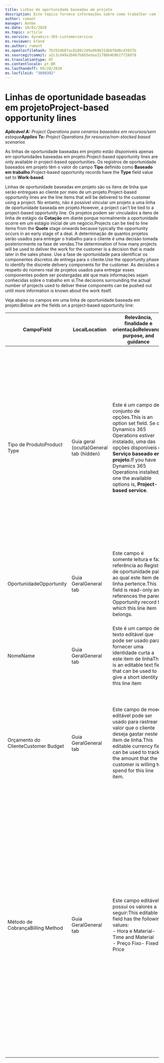 ```yaml
---
title: Linhas de oportunidade baseadas em projeto
description: Este tópico fornece informações sobre como trabalhar com linhas de oportunidade baseadas em projeto.
author: rumant
manager: Annbe
ms.date: 10/01/2020
ms.topic: article
ms.service: dynamics-365-customerservice
ms.reviewer: kfend
ms.author: rumant
ms.openlocfilehash: 7b255d607ac8180c249a9b9831db6f8d0cd3937b
ms.sourcegitcommit: a2c3cd49a3b667b8b5edaa31788b4b9b1f728d78
ms.translationtype: HT
ms.contentlocale: pt-BR
ms.lasthandoff: 09/28/2020
ms.locfileid: "3898382"
---
```

# <a name="project-based-opportunity-lines"></a><span data-ttu-id="8e8ef-103">Linhas de oportunidade baseadas em projeto</span><span class="sxs-lookup"><span data-stu-id="8e8ef-103">Project-based opportunity lines</span></span>

<span data-ttu-id="8e8ef-104">_**Aplicável A:** Project Operations para cenários baseados em recursos/sem estoque_</span><span class="sxs-lookup"><span data-stu-id="8e8ef-104">_**Applies To:** Project Operations for resource/non-stocked based scenarios_</span></span>


<span data-ttu-id="8e8ef-105">As linhas de oportunidade baseadas em projeto estão disponíveis apenas em oportunidades baseadas em projeto.</span><span class="sxs-lookup"><span data-stu-id="8e8ef-105">Project-based opportunity lines are only available in project-based opportunities.</span></span> <span data-ttu-id="8e8ef-106">Os registros de oportunidade baseados em projeto têm o valor do campo **Tipo** definido como **Baseado em trabalho**.</span><span class="sxs-lookup"><span data-stu-id="8e8ef-106">Project-based opportunity records have the **Type** field value set to **Work-based**.</span></span>

<span data-ttu-id="8e8ef-107">Linhas de oportunidade baseadas em projeto são os itens de linha que serão entregues ao cliente por meio de um projeto.</span><span class="sxs-lookup"><span data-stu-id="8e8ef-107">Project-based opportunity lines are the line items that will be delivered to the customer using a project.</span></span> <span data-ttu-id="8e8ef-108">No entanto, não é possível vincular um projeto a uma linha de oportunidade baseada em projeto.</span><span class="sxs-lookup"><span data-stu-id="8e8ef-108">However, a project can't be tied to a project-based opportunity line.</span></span> <span data-ttu-id="8e8ef-109">Os projetos podem ser vinculados a itens de linha de estágio da **Cotação** em diante porque normalmente a oportunidade ocorre em um estágio inicial de um negócio.</span><span class="sxs-lookup"><span data-stu-id="8e8ef-109">Projects can be tied to line items from the **Quote** stage onwards because typically the opportunity occurs in an early stage of a deal.</span></span> <span data-ttu-id="8e8ef-110">A determinação de quantos projetos serão usados para entregar o trabalho para o cliente é uma decisão tomada posteriormente na fase de vendas.</span><span class="sxs-lookup"><span data-stu-id="8e8ef-110">The determination of how many projects will be used to deliver the work for the customer is a decision that is made later in the sales phase.</span></span> <span data-ttu-id="8e8ef-111">Use a fase de oportunidade para identificar os componentes discretos de entrega para o cliente.</span><span class="sxs-lookup"><span data-stu-id="8e8ef-111">Use the opportunity phase to identify the discrete delivery components for the customer.</span></span> <span data-ttu-id="8e8ef-112">As decisões a respeito do número real de projetos usados para entregar esses componentes podem ser postergadas até que mais informações sejam conhecidas sobre o trabalho em si.</span><span class="sxs-lookup"><span data-stu-id="8e8ef-112">The decisions surrounding the actual number of projects used to deliver these components can be pushed out until more information is known about the work itself.</span></span>

<span data-ttu-id="8e8ef-113">Veja abaixo os campos em uma linha de oportunidade baseada em projeto:</span><span class="sxs-lookup"><span data-stu-id="8e8ef-113">Below are the fields on a project-based opportunity line:</span></span>

| <span data-ttu-id="8e8ef-114">**Campo**</span><span class="sxs-lookup"><span data-stu-id="8e8ef-114">**Field**</span></span> | <span data-ttu-id="8e8ef-115">**Local**</span><span class="sxs-lookup"><span data-stu-id="8e8ef-115">**Location**</span></span> | <span data-ttu-id="8e8ef-116">**Relevância, finalidade e orientação**</span><span class="sxs-lookup"><span data-stu-id="8e8ef-116">**Relevance, purpose, and guidance**</span></span> | <span data-ttu-id="8e8ef-117">**Impacto a jusante**</span><span class="sxs-lookup"><span data-stu-id="8e8ef-117">**Downstream impact**</span></span> |
| --- | --- | --- | --- |
| <span data-ttu-id="8e8ef-118">Tipo de Produto</span><span class="sxs-lookup"><span data-stu-id="8e8ef-118">Product Type</span></span> | <span data-ttu-id="8e8ef-119">Guia geral (oculta)</span><span class="sxs-lookup"><span data-stu-id="8e8ef-119">General tab (hidden)</span></span> | <span data-ttu-id="8e8ef-120">Este é um campo de conjunto de opções.</span><span class="sxs-lookup"><span data-stu-id="8e8ef-120">This is an option set field.</span></span> <span data-ttu-id="8e8ef-121">Se o Dynamics 365 Operations estiver instalado, uma das opções disponíveis é **Serviço baseado em projeto**.</span><span class="sxs-lookup"><span data-stu-id="8e8ef-121">If you have Dynamics 365 Operations installed, one the available options is, **Project-based service**.</span></span>  | <span data-ttu-id="8e8ef-122">O valor deste campo é definido como **Serviço baseado em projeto** ao criar a linha de oportunidade baseada em projeto a partir da grade de linhas baseadas em projeto na Oportunidade.</span><span class="sxs-lookup"><span data-stu-id="8e8ef-122">The value of this field is set to **Project-based service** when you create the project-based opportunity line from the project-based lines grid on the Opportunity.</span></span> <br> <span data-ttu-id="8e8ef-123">Se você alterar ou substituir este valor, a funcionalidade do projeto não será habilitada nos itens de linha baseados em projeto.</span><span class="sxs-lookup"><span data-stu-id="8e8ef-123">If you change or override this value, the project functionality won't be enabled on your project-based line items.</span></span> |
| <span data-ttu-id="8e8ef-124">Oportunidade</span><span class="sxs-lookup"><span data-stu-id="8e8ef-124">Opportunity</span></span> | <span data-ttu-id="8e8ef-125">Guia Geral</span><span class="sxs-lookup"><span data-stu-id="8e8ef-125">General tab</span></span> | <span data-ttu-id="8e8ef-126">Este campo é somente leitura e faz referência ao Registro de oportunidade pai ao qual este item de linha pertence.</span><span class="sxs-lookup"><span data-stu-id="8e8ef-126">This field is read-only and references the parent Opportunity record to which this line item belongs.</span></span> | <span data-ttu-id="8e8ef-127">Não há impacto a jusante deste campo.</span><span class="sxs-lookup"><span data-stu-id="8e8ef-127">There is no downstream impact of this field.</span></span> |
| <span data-ttu-id="8e8ef-128">Nome</span><span class="sxs-lookup"><span data-stu-id="8e8ef-128">Name</span></span> | <span data-ttu-id="8e8ef-129">Guia Geral</span><span class="sxs-lookup"><span data-stu-id="8e8ef-129">General tab</span></span> | <span data-ttu-id="8e8ef-130">Este é um campo de texto editável que pode ser usado para fornecer uma identidade curta a este item de linha</span><span class="sxs-lookup"><span data-stu-id="8e8ef-130">This is an editable text field that can be used to give a short identity to this line item</span></span> | <span data-ttu-id="8e8ef-131">Este valor é transferido para a linha de cotação quando você cria uma cotação a partir desta oportunidade</span><span class="sxs-lookup"><span data-stu-id="8e8ef-131">This value is carried over to the quote line when you create a quote from this opportunity</span></span> |
| <span data-ttu-id="8e8ef-132">Orçamento do Cliente</span><span class="sxs-lookup"><span data-stu-id="8e8ef-132">Customer Budget</span></span> | <span data-ttu-id="8e8ef-133">Guia Geral</span><span class="sxs-lookup"><span data-stu-id="8e8ef-133">General tab</span></span> | <span data-ttu-id="8e8ef-134">Este campo de moeda editável pode ser usado para rastrear o valor que o cliente deseja gastar neste item de linha.</span><span class="sxs-lookup"><span data-stu-id="8e8ef-134">This editable currency field can be used to track the amount that the customer is willing to spend for this line item.</span></span> | <span data-ttu-id="8e8ef-135">Este valor é transferido para o campo correspondente na linha de cotação quando você cria uma cotação a partir desta oportunidade</span><span class="sxs-lookup"><span data-stu-id="8e8ef-135">This value is carried over to the corresponding field on the quote line when you create a quote from this opportunity</span></span> |
| <span data-ttu-id="8e8ef-136">Método de Cobrança</span><span class="sxs-lookup"><span data-stu-id="8e8ef-136">Billing Method</span></span> | <span data-ttu-id="8e8ef-137">Guia Geral</span><span class="sxs-lookup"><span data-stu-id="8e8ef-137">General tab</span></span> | <span data-ttu-id="8e8ef-138">Este campo editável possui os valores a seguir:</span><span class="sxs-lookup"><span data-stu-id="8e8ef-138">This editable field has the following values:</span></span></br><span data-ttu-id="8e8ef-139">- Hora e Material</span><span class="sxs-lookup"><span data-stu-id="8e8ef-139">- Time and Material</span></span></br><span data-ttu-id="8e8ef-140">- Preço Fixo</span><span class="sxs-lookup"><span data-stu-id="8e8ef-140">- Fixed Price</span></span> | <span data-ttu-id="8e8ef-141">Este valor é transportado para o campo correspondente na linha de cotação quando você cria uma cotação a partir desta oportunidade.</span><span class="sxs-lookup"><span data-stu-id="8e8ef-141">This value is carried over to the corresponding field on the quote line when you create a quote from this opportunity.</span></span> <span data-ttu-id="8e8ef-142">Depois que a linha de cotação é criada, o campo é bloqueado e não pode ser alterado.</span><span class="sxs-lookup"><span data-stu-id="8e8ef-142">After the quote line is created, the field is locked and can't be changed.</span></span> <span data-ttu-id="8e8ef-143">Atribua este valor de campo com a maior precisão possível.</span><span class="sxs-lookup"><span data-stu-id="8e8ef-143">Assign this field value as accurately as possible.</span></span> <span data-ttu-id="8e8ef-144">Se você precisar alterar o valor deste campo na linha de cotação, exclua e recrie a linha de cotação.</span><span class="sxs-lookup"><span data-stu-id="8e8ef-144">If you need to change the value of this field on the quote line, delete and re-create the quote line.</span></span> |
